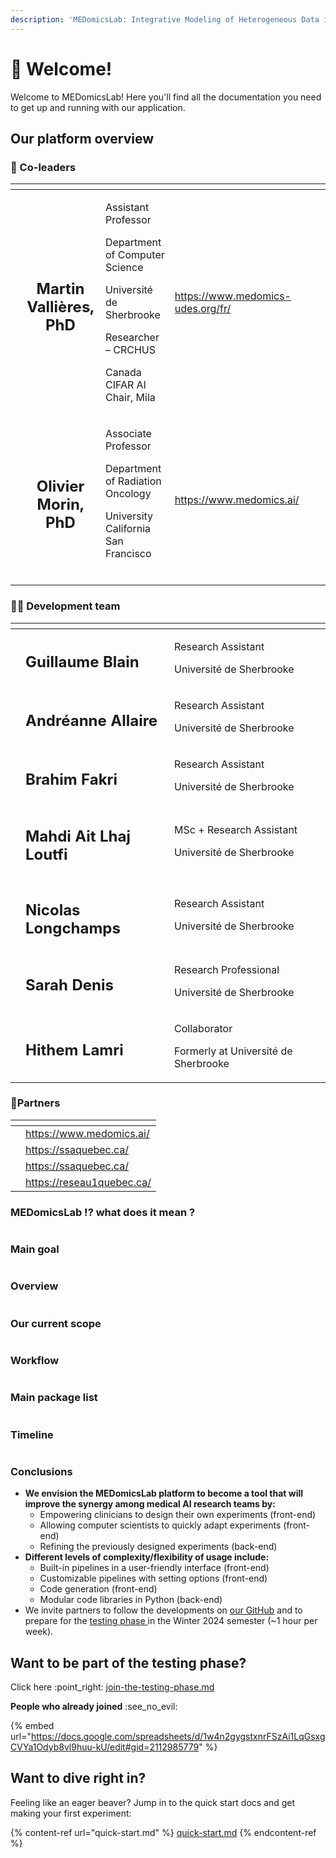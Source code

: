 ```yaml
---
description: 'MEDomicsLab: Integrative Modeling of Heterogeneous Data in Medicine'
---
```


# 👋 Welcome!

Welcome to MEDomicsLab! Here you'll find all the documentation you need to get up and running with our application.

## Our platform overview

### 🫡 Co-leaders&#x20;

<table data-card-size="large" data-view="cards"><thead><tr><th align="center"></th><th align="center"></th><th></th><th data-type="content-ref"></th><th align="center"></th><th data-hidden data-card-cover data-type="files"></th></tr></thead><tbody><tr><td align="center"><img src=".gitbook/assets/martin_vallieres (1).png" alt="" data-size="original"></td><td align="center"><h2><strong>Martin Vallières, PhD</strong></h2></td><td><p>Assistant Professor</p><p>Department of Computer Science</p><p>Université de Sherbrooke</p><p>Researcher – CRCHUS</p><p>Canada CIFAR AI Chair, Mila</p></td><td><a href="https://www.medomics-udes.org/fr/">https://www.medomics-udes.org/fr/</a></td><td align="center"><img src=".gitbook/assets/martin_vallieres_cie.png" alt="" data-size="original"></td><td></td></tr><tr><td align="center"><img src=".gitbook/assets/olivier_morin (2).png" alt="" data-size="original"></td><td align="center"><h2>Olivier Morin, PhD</h2></td><td><p>Associate Professor</p><p>Department of Radiation Oncology</p><p>University California San Francisco<br><br></p></td><td><a href="https://www.medomics.ai/">https://www.medomics.ai/</a></td><td align="center"><img src=".gitbook/assets/olivier_morin_cie.png" alt="" data-size="original"></td><td></td></tr></tbody></table>

### 👩‍💻 Development team&#x20;

<table data-column-title-hidden data-view="cards" data-full-width="false"><thead><tr><th align="center"></th><th></th><th></th></tr></thead><tbody><tr><td align="center"><img src=".gitbook/assets/Guillaume_blain.png" alt="" data-size="original"></td><td><h2>Guillaume Blain</h2></td><td><p>Research Assistant</p><p>Université de Sherbrooke</p></td></tr><tr><td align="center"><img src=".gitbook/assets/Andreanne_allaire (1).png" alt="" data-size="original"></td><td><h2>Andréanne Allaire</h2></td><td><p>Research Assistant</p><p>Université de Sherbrooke</p></td></tr><tr><td align="center"><img src=".gitbook/assets/Brahim_Fakri (2).png" alt="" data-size="original"></td><td><h2>Brahim Fakri</h2></td><td><p>Research Assistant</p><p>Université de Sherbrooke</p></td></tr><tr><td align="center"><img src=".gitbook/assets/Mahdi_Ait_Lhaj_Loutfi.png" alt="" data-size="original"></td><td><h2>Mahdi Ait Lhaj Loutfi</h2></td><td><p>MSc + Research Assistant</p><p>Université de Sherbrooke</p></td></tr><tr><td align="center"><img src=".gitbook/assets/Nicolas_Longchamps.png" alt="" data-size="original"></td><td><h2>Nicolas Longchamps</h2></td><td><p>Research Assistant</p><p>Université de Sherbrooke</p></td></tr><tr><td align="center"><img src=".gitbook/assets/Sarah_Denis.png" alt="" data-size="original"></td><td><h2>Sarah Denis</h2></td><td><p>Research Professional</p><p>Université de Sherbrooke</p></td></tr><tr><td align="center"><img src=".gitbook/assets/Hithem_lamri.png" alt="" data-size="original"></td><td><h2>Hithem Lamri</h2></td><td><p>Collaborator</p><p>Formerly at Université de Sherbrooke</p></td></tr></tbody></table>

### 🤝Partners

<table data-view="cards"><thead><tr><th align="center"></th><th data-hidden data-card-target data-type="content-ref"></th></tr></thead><tbody><tr><td align="center"><img src=".gitbook/assets/medomics.png" alt="" data-size="original"></td><td><a href="https://www.medomics.ai/">https://www.medomics.ai/</a></td></tr><tr><td align="center"><img src=".gitbook/assets/prevalis.png" alt="" data-size="original"></td><td><a href="https://ssaquebec.ca/">https://ssaquebec.ca/</a></td></tr><tr><td align="center"><img src=".gitbook/assets/ssa.png" alt="" data-size="original"></td><td><a href="https://ssaquebec.ca/">https://ssaquebec.ca/</a></td></tr><tr><td align="center"><img src=".gitbook/assets/reseau-1 (1).png" alt="" data-size="original"></td><td><a href="https://reseau1quebec.ca/">https://reseau1quebec.ca/</a></td></tr></tbody></table>

### MEDomicsLab !? what does it mean ?

<figure><img src=".gitbook/assets/Slide5.PNG" alt=""><figcaption></figcaption></figure>

### Main goal

<figure><img src=".gitbook/assets/Slide6.PNG" alt=""><figcaption></figcaption></figure>

### Overview

<figure><img src=".gitbook/assets/Slide7.PNG" alt=""><figcaption></figcaption></figure>

### Our current scope

<figure><img src=".gitbook/assets/Slide9.PNG" alt=""><figcaption></figcaption></figure>

### Workflow

<figure><img src=".gitbook/assets/Slide10.PNG" alt=""><figcaption></figcaption></figure>

### Main package list

<figure><img src=".gitbook/assets/Slide11.PNG" alt=""><figcaption></figcaption></figure>

### Timeline

<figure><img src=".gitbook/assets/Slide12.PNG" alt=""><figcaption></figcaption></figure>

### Conclusions

* **We envision the MEDomicsLab platform to become a tool that will improve the synergy among medical AI research teams by:**
  * Empowering clinicians to design their own experiments (front-end)&#x20;
  * Allowing computer scientists to quickly adapt experiments (front-end)&#x20;
  * Refining the previously designed experiments (back-end)
* **Different levels of complexity/flexibility of usage include:**
  * Built-in pipelines in a user-friendly interface (front-end)&#x20;
  * Customizable pipelines with setting options (front-end)&#x20;
  * Code generation (front-end)&#x20;
  * Modular code libraries in Python (back-end)
* We invite partners to follow the developments on [our GitHub](https://github.com/MEDomics-UdeS/MEDomicsLab) and to prepare for the [testing phase ](./#want-to-be-part-of-the-testing-phase)in the Winter 2024 semester (\~1 hour per week).

## Want to be part of the testing phase?

Click here :point\_right: [join-the-testing-phase.md](forms/join-the-testing-phase.md "mention")

**People who already joined** :see\_no\_evil:&#x20;

{% embed url="https://docs.google.com/spreadsheets/d/1w4n2gygstxnrFSzAi1LqGsxgCVYa1Odyb8vl9huu-kU/edit#gid=2112985779" %}

## Want to dive right in?

Feeling like an eager beaver? Jump in to the quick start docs and get making your first experiment:

{% content-ref url="quick-start.md" %}
[quick-start.md](quick-start.md)
{% endcontent-ref %}
